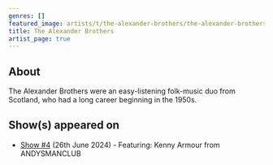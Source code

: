 ```yaml
---
genres: []
featured_image: artists/t/the-alexander-brothers/the-alexander-brothers.jpg
title: The Alexander Brothers
artist_page: true
---
```

## About

The Alexander Brothers were an easy-listening folk-music duo from Scotland, who had a long career beginning in the 1950s.



## Show(s) appeared on

- [Show #4](/shows/featuring-kenny-armour-from-andysmanclub/) (26th June 2024) - Featuring: Kenny Armour from ANDYSMANCLUB

